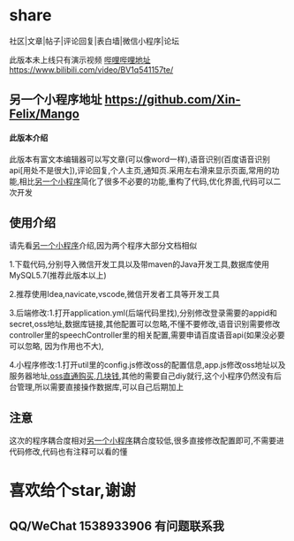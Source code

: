 # share
社区|文章|帖子|评论回复|表白墙|微信小程序|论坛


此版本未上线只有演示视频   [哔哩哔哩地址](https://www.bilibili.com/video/BV1q541157te/)https://www.bilibili.com/video/BV1q541157te/

## 另一个小程序地址 https://github.com/Xin-Felix/Mango

#### 此版本介绍 
此版本有富文本编辑器可以写文章(可以像word一样),语音识别(百度语音识别api[用处不是很大]),评论回复,个人主页,通知页.采用左右滑来显示页面,常用的功能,相比[另一个小程序](https://github.com/Xin-Felix/Mango)简化了很多不必要的功能,重构了代码,优化界面,代码可以二次开发

## 使用介绍
请先看[另一个小程序](https://github.com/Xin-Felix/Mango)介绍,因为两个程序大部分文档相似

1.下载代码,分别导入微信开发工具以及带maven的Java开发工具,数据库使用MySQL5.7(推荐此版本以上)

2.推荐使用Idea,navicate,vscode,微信开发者工具等开发工具

3.后端修改:1.打开application.yml(后端代码里找),分别修改登录需要的appid和secret,oss地址,数据库链接,其他配置可以忽略,不懂不要修改,语音识别需要修改controller里的speechController里的相关配置,需要申请百度语音api(如果没必要可以忽略, 因为作用也不大),

4.小程序修改:1.打开util里的config.js修改oss的配置信息,app.js修改oss地址以及服务器地址,[oss直通购买,几块钱](https://www.aliyun.com/minisite/goods?userCode=ztot6i1n),其他的需要自己diy就行,这个小程序仍然没有后台管理,所以需要直接操作数据库,可以自己后期加上

## 注意
这次的程序耦合度相对[另一个小程序](https://github.com/Xin-Felix/Mango)耦合度较低,很多直接修改配置即可,不需要进代码修改,代码也有注释可以看的懂

# 喜欢给个star,谢谢

## QQ/WeChat 1538933906  有问题联系我




